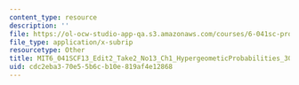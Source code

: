 ```yaml
---
content_type: resource
description: ''
file: https://ol-ocw-studio-app-qa.s3.amazonaws.com/courses/6-041sc-probabilistic-systems-analysis-and-applied-probability-fall-2013/cdc2eba370e55b6cb10e819af4e12868_MIT6_041SCF13_Edit2_Take2_No13_Ch1_HypergeometicProbabilities_300k.vtt
file_type: application/x-subrip
resourcetype: Other
title: MIT6_041SCF13_Edit2_Take2_No13_Ch1_HypergeometicProbabilities_300k.srt
uid: cdc2eba3-70e5-5b6c-b10e-819af4e12868
---
```

